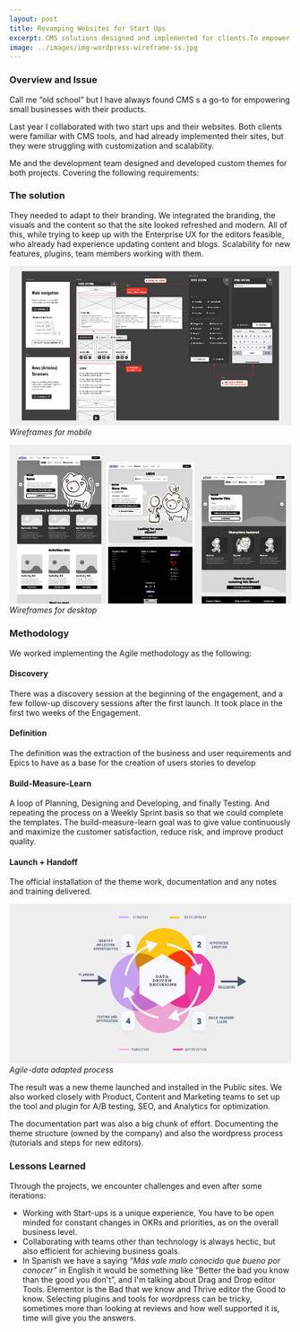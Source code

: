 ```yaml
---
layout: post
title: Revamping Websites for Start Ups 
excerpt: CMS solutions designed and implemented for clients.To empower them with tools easy to use for customization and scalability. 
image: ../images/img-wordpress-wireframe-ss.jpg
---
```


### Overview and Issue

Call me “old school”  but I have always found CMS s a go-to for empowering small businesses with their products. 

Last year I collaborated with two start ups and their websites. Both clients were familiar with CMS tools, and had already implemented their sites, but they were struggling with customization and scalability. 

Me and the development team designed and developed custom themes for both projects. Covering the following requirements: 

### The solution

They needed to adapt to their branding. We integrated the branding, the visuals and the content so that the site looked refreshed and modern. 
All of this, while trying to keep up with the Enterprise UX for the editors feasible, who already had experience updating content and blogs. 
Scalability for new features, plugins, team members working with them. 

![SS Wireframes](../images/img-wordpress-wireframe-ss.jpg)
*Wireframes for mobile*

![Minno Wireframes](../images/img-wordpress-wireframe-minno.jpg)
*Wireframes for desktop*


### Methodology

We worked implementing the Agile methodology as the following: 

#### Discovery
There was a discovery session at the beginning of the engagement, and a few follow-up discovery sessions after the first launch. It took place in the first two weeks of the Engagement. 

#### Definition 
The definition was the extraction of the business and user requirements and Epics to have as a base for the creation of users stories to develop

#### Build-Measure-Learn
A loop of Planning, Designing and Developing, and finally Testing. And repeating the process on a Weekly Sprint basis so that we could complete the templates. The build-measure-learn goal was to give value continuously and maximize the customer satisfaction, reduce risk, and improve product quality.

#### Launch + Handoff
The official installation of the theme work, documentation and any notes and training delivered.

![](../images/img-process-morphe.jpg)
*Agile-data adapted process*

The result was a new theme launched and installed in the Public sites. We also worked closely with Product, Content and Marketing teams to set up the tool and plugin for A/B testing, SEO, and Analytics for optimization. 

The documentation part was also a big chunk of effort. Documenting the theme structure (owned by the company) and also the wordpress process (tutorials and steps for new editors). 

### Lessons Learned

Through the projects, we encounter challenges and even after some iterations: 

- Working with Start-ups is a unique experience, You have to be open minded for constant changes in OKRs and priorities, as on the overall business level. 
- Collaborating with teams other than technology is always hectic, but also efficient for achieving business goals.
- In Spanish we have a saying *“Más vale malo conocido que bueno por conocer”* in English it would be something like “Better the bad you know than the good you don't”, and I'm talking about Drag and Drop editor Tools. Elementor is the Bad that we know and Thrive editor the Good to know. Selecting plugins and tools for wordpress can be tricky, sometimes more than looking at reviews and how well supported it is, time will give you the answers.
